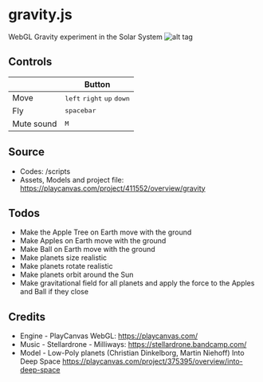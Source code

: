 # gravity.js
WebGL Gravity experiment in the Solar System
![alt tag](https://valentinvichnal.github.io/gravity.js/gravity-1.jpg)

## Controls
|              | Button              |
|--------------|---------------------|
| Move    | <kbd>left</kbd> <kbd>right</kbd> <kbd>up</kbd> <kbd>down</kbd>     |
| Fly | <kbd>spacebar</kbd> |
| Mute sound    | <kbd>M</kbd>      |

## Source
- Codes: /scripts
- Assets, Models and project file: https://playcanvas.com/project/411552/overview/gravity

## Todos
- Make the Apple Tree on Earth move with the ground
- Make Apples on Earth move with the ground
- Make Ball on Earth move with the ground
- Make planets size realistic
- Make planets rotate realistic
- Make planets orbit around the Sun
- Make gravitational field for all planets and apply the force to the Apples and Ball if they close

## Credits
- Engine - PlayCanvas WebGL:
https://playcanvas.com/
- Music - Stellardrone - Milliways:
https://stellardrone.bandcamp.com/
- Model - Low-Poly planets (Christian Dinkelborg, Martin Niehoff) Into Deep Space
https://playcanvas.com/project/375395/overview/into-deep-space
